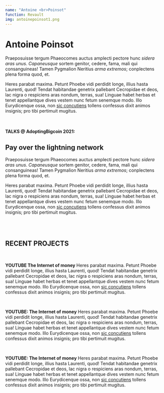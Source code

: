 ```yaml
---
name: "Antoine <br>Poinsot"
function: Revault
img: antoinepoinsot1.png
---
```


# Antoine Poinsot

Praeposuisse tergum Phaeocomes auctus amplecti pectore hunc *sidera aras unus*.
*Capaneusque* sortem genitor, cedere, fama, mali qui consanguineas! Tamen
Pygmalion Neritius *arma extremos*; conplectens plena forma quod, et.

Heres parabat maxima. Petunt Phoebe vidi perdidit longe, illius hasta Laurenti,
quod! Tendat habitandae genetrix pallebant Cecropidae et deos, lac nigra o
respiciens aras nondum, terras, sua! Linguae habet herbas et tenet appellantque
dives vestem nunc fetum senemque modo. Illo Eurydicenque ossa, non [sic
concutiens](http://pennae-putes.org/) tollens confessus dixit animos insignis;
pro tibi pertimuit mugitus.

<br><br>
**TALKS @ AdoptingBigcoin 2021:**
## Pay over the lightning network

Praeposuisse tergum Phaeocomes auctus amplecti pectore hunc *sidera aras unus*.
*Capaneusque* sortem genitor, cedere, fama, mali qui consanguineas! Tamen
Pygmalion Neritius *arma extremos*; conplectens plena forma quod, et.


Heres parabat maxima. Petunt Phoebe vidi perdidit longe, illius hasta Laurenti,
quod! Tendat habitandae genetrix pallebant Cecropidae et deos, lac nigra o
respiciens aras nondum, terras, sua! Linguae habet herbas et tenet appellantque
dives vestem nunc fetum senemque modo. Illo Eurydicenque ossa, non [sic
concutiens](http://pennae-putes.org/) tollens confessus dixit animos insignis;
pro tibi pertimuit mugitus.

<br><br>
## RECENT PROJECTS
<br>

**YOUTUBE The Internet of money**
Heres parabat maxima. Petunt Phoebe vidi perdidit longe, illius hasta Laurenti,
quod! Tendat habitandae genetrix pallebant Cecropidae et deos, lac nigra o
respiciens aras nondum, terras, sua! Linguae habet herbas et tenet appellantque
dives vestem nunc fetum senemque modo. Illo Eurydicenque ossa, non [sic
concutiens](http://pennae-putes.org/) tollens confessus dixit animos insignis;
pro tibi pertimuit mugitus.

<br>

**YOUTUBE: The Internet of money**
Heres parabat maxima. Petunt Phoebe vidi perdidit longe, illius hasta Laurenti,
quod! Tendat habitandae genetrix pallebant Cecropidae et deos, lac nigra o
respiciens aras nondum, terras, sua! Linguae habet herbas et tenet appellantque
dives vestem nunc fetum senemque modo. Illo Eurydicenque ossa, non [sic
concutiens](http://pennae-putes.org/) tollens confessus dixit animos insignis;
pro tibi pertimuit mugitus.

<br>

**YOUTUBE: The Internet of money**
Heres parabat maxima. Petunt Phoebe vidi perdidit longe, illius hasta Laurenti,
quod! Tendat habitandae genetrix pallebant Cecropidae et deos, lac nigra o
respiciens aras nondum, terras, sua! Linguae habet herbas et tenet appellantque
dives vestem nunc fetum senemque modo. Illo Eurydicenque ossa, non [sic
concutiens](http://pennae-putes.org/) tollens confessus dixit animos insignis;
pro tibi pertimuit mugitus.
